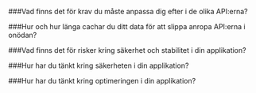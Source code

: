 ###Vad finns det för krav du måste anpassa dig efter i de olika API:erna?


###Hur och hur länga cachar du ditt data för att slippa anropa API:erna i onödan?


###Vad finns det för risker kring säkerhet och stabilitet i din applikation?


###Hur har du tänkt kring säkerheten i din applikation?


###Hur har du tänkt kring optimeringen i din applikation?
